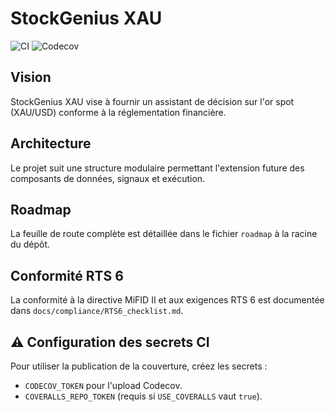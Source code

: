 # StockGenius XAU

![CI](https://github.com/your-org/StockGeniusXAU/actions/workflows/ci.yml/badge.svg)
![Codecov](https://codecov.io/gh/your-org/StockGeniusXAU/branch/main/graph/badge.svg)

## Vision

StockGenius XAU vise à fournir un assistant de décision sur l'or spot (XAU/USD) conforme à la réglementation financière.

## Architecture

Le projet suit une structure modulaire permettant l'extension future des composants de données, signaux et exécution.

## Roadmap

La feuille de route complète est détaillée dans le fichier `roadmap` à la racine du dépôt.

## Conformité RTS 6

La conformité à la directive MiFID II et aux exigences RTS 6 est documentée dans `docs/compliance/RTS6_checklist.md`.

## ⚠️ Configuration des secrets CI

Pour utiliser la publication de la couverture, créez les secrets :

- `CODECOV_TOKEN` pour l'upload Codecov.
- `COVERALLS_REPO_TOKEN` (requis si `USE_COVERALLS` vaut `true`).
